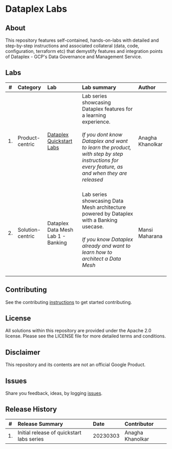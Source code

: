 # Dataplex Labs

## About
This repository features self-contained, hands-on-labs with detailed and step-by-step instructions and associated collateral (data, code, configuration, terraform etc) that demystify features and integration points of Dataplex - GCP's Data Governance and Management Service.

## Labs

| # | Category | Lab | Lab summary | Author |
| -- | :-- | :--- | :--- |:--- |
| 1. |Product-centric | [Dataplex Quickstart Labs](dataplex-quickstart-labs)| Lab series showcasing Dataplex features for a learning experience. <br><br>*If you dont know Dataplex and want to learn the product, with step by step instructions for every feature, as and when they are released* <br><br>| Anagha Khanolkar|
| 2. |Solution-centric | Dataplex Data Mesh Lab 1 - Banking| Lab series showcasing Data Mesh architecture powered by Dataplex with a Banking usecase. <br><br> *If you know Dataplex already and want to learn how to architect a Data Mesh* <br><br>| Mansi Maharana |


## Contributing
See the contributing [instructions](CONTRIBUTING.md) to get started contributing.

## License
All solutions within this repository are provided under the Apache 2.0 license. Please see the LICENSE file for more detailed terms and conditions.

## Disclaimer
This repository and its contents are not an official Google Product.

## Issues
Share you feedback, ideas, by logging [issues](../../issues).

## Release History

| # | Release Summary | Date |  Contributor |
| -- | :--- | :--- |:--- |
| 1. |Initial release of quickstart labs series | 20230303 | Anagha Khanolkar|
